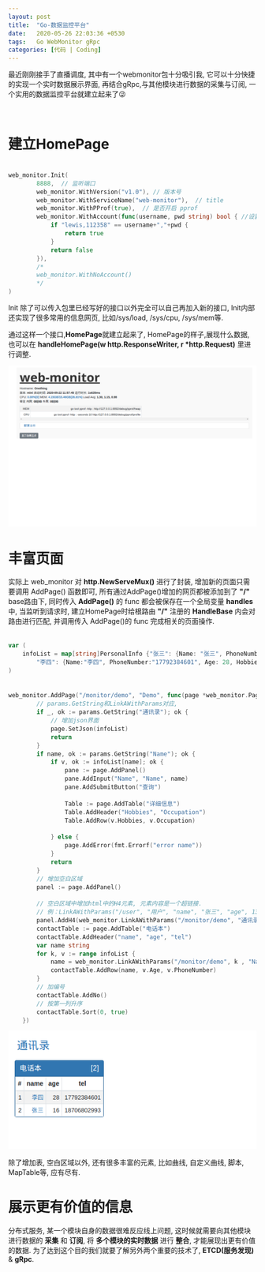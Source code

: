 ```yaml
---
layout: post
title:  "Go-数据监控平台"
date:   2020-05-26 22:03:36 +0530
tags:   Go WebMonitor gRpc
categories: [代码 | Coding]
---
```

最近刚刚接手了直播调度, 其中有一个webmonitor包十分吸引我, 它可以十分快捷的实现一个实时数据展示界面, 再结合gRpc,与其他模块进行数据的采集与订阅, 一个实用的数据监控平台就建立起来了:stuck_out_tongue_winking_eye:

&nbsp;
# 建立HomePage

```go

web_monitor.Init(
        8888,  // 监听端口
		web_monitor.WithVersion("v1.0"), // 版本号
 		web_monitor.WithServiceName("web-monitor"),  // title
        web_monitor.WithPProf(true),  // 是否开启 pprof
		web_monitor.WithAccount(func(username, pwd string) bool { //设置网页登录账号密码
			if "lewis,112358" == username+","+pwd {
				return true
			}
			return false
        }),
        /*
        web_monitor.WithNoAccount()
        */
)

```

Init 除了可以传入包里已经写好的接口以外完全可以自己再加入新的接口, Init内部还实现了很多常用的信息网页, 比如/sys/load, /sys/cpu, /sys/mem等.

通过这样一个接口,**HomePage**就建立起来了, HomePage的样子,展现什么数据, 也可以在 **handleHomePage(w http.ResponseWriter, r \*http.Request)** 里进行调整. 

![avatar](https://raw.githubusercontent.com/SonderEASE/lewis-blog.io/master/pics/web-monitor-home-page.png)

# 丰富页面

实际上 web_monitor 对 **http.NewServeMux()** 进行了封装, 增加新的页面只需要调用 AddPage() 函数即可, 所有通过AddPage()增加的网页都被添加到了 **"/"** base路由下, 同时传入 **AddPage()** 的 func 都会被保存在一个全局变量 **handles** 中,  当监听到请求时, 建立HomePage时给根路由 **"/"** 注册的 **HandleBase** 内会对路由进行匹配, 并调用传入 AddPage()的 func 完成相关的页面操作.


```go

var (
	infoList = map[string]PersonalInfo {"张三": {Name: "张三", PhoneNumber:"18706802993", Age: 16, Hobbies: "网游", Occupation: "公务员"},
		"李四": {Name:"李四", PhoneNumber:"17792384601", Age: 28, Hobbies: "篮球", Occupation: "码农"}}
)


web_monitor.AddPage("/monitor/demo", "Demo", func(page *web_monitor.Page, params *web_monitor.Params){
		// params.GetString和LinkAWithParams对应,
		if _, ok := params.GetString("通讯录"); ok {
			// 增加json界面
			page.SetJson(infoList)
			return
		}
		if name, ok := params.GetString("Name"); ok {
			if v, ok := infoList[name]; ok {
				pane := page.AddPanel()
				pane.AddInput("Name", "Name", name)
				pane.AddSubmitButton("查询")

				Table := page.AddTable("详细信息")
				Table.AddHeader("Hobbies", "Occupation")
				Table.AddRow(v.Hobbies, v.Occupation)

			} else {
				page.AddError(fmt.Errorf("error name"))
			}
			return
		}
		// 增加空白区域
		panel := page.AddPanel()

		// 空白区域中增加html中的H4元素, 元素内容是一个超链接.
		// 例：LinkAWithParams("/user", "用户", "name", "张三", "age", 13) => <a target="_blank" href="/user?name=张三&age=13">用户</a>
		panel.AddH4(web_monitor.LinkAWithParams("/monitor/demo", "通讯录", "通讯录", 1))
		contactTable := page.AddTable("电话本")
		contactTable.AddHeader("name", "age", "tel")
		var name string
		for k, v := range infoList {
			name = web_monitor.LinkAWithParams("/monitor/demo", k , "Name", k)
			contactTable.AddRow(name, v.Age, v.PhoneNumber)
		}
		// 加编号
		contactTable.AddNo()
		// 按第一列升序
		contactTable.Sort(0, true)
	})
```


![avatar](https://github.com/SonderEASE/lewis-blog.io/blob/master/pics/web-monitor-demo.png?raw=true)


除了增加表, 空白区域以外, 还有很多丰富的元素, 比如曲线, 自定义曲线, 脚本, MapTable等, 应有尽有.

# 展示更有价值的信息

分布式服务, 某一个模块自身的数据很难反应线上问题, 这时候就需要向其他模块进行数据的 **采集** 和 **订阅**, 将 **多个模块的实时数据** 进行 **整合**, 才能展现出更有价值的数据. 为了达到这个目的我们就要了解另外两个重要的技术了, **ETCD(服务发现)** & **gRpc**. 